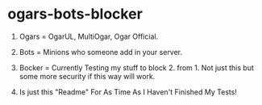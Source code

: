 # ogars-bots-blocker

1. Ogars = OgarUL, MultiOgar, Ogar Official.

2. Bots = Minions who someone add in your server.

3. Bocker = Currently Testing my stuff to block 2. from 1. Not just this but some more security if this way will work.

4. Is just this "Readme" For As Time As I Haven't Finished My Tests!
